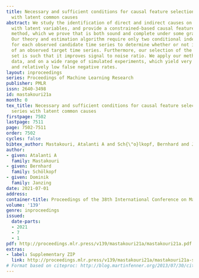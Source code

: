 ```yaml
---
title: Necessary and sufficient conditions for causal feature selection in time series
  with latent common causes
abstract: We study the identification of direct and indirect causes on time series
  with latent variables, and provide a constrained-based causal feature selection
  method, which we prove that is both sound and complete under some graph constraints.
  Our theory and estimation algorithm require only two conditional independence tests
  for each observed candidate time series to determine whether or not it is a cause
  of an observed target time series. Furthermore, our selection of the conditioning
  set is such that it improves signal to noise ratio. We apply our method on real
  data, and on a wide range of simulated experiments, which yield very low false positive
  and relatively low false negative rates.
layout: inproceedings
series: Proceedings of Machine Learning Research
publisher: PMLR
issn: 2640-3498
id: mastakouri21a
month: 0
tex_title: Necessary and sufficient conditions for causal feature selection in time
  series with latent common causes
firstpage: 7502
lastpage: 7511
page: 7502-7511
order: 7502
cycles: false
bibtex_author: Mastakouri, Atalanti A and Sch{\"o}lkopf, Bernhard and Janzing, Dominik
author:
- given: Atalanti A
  family: Mastakouri
- given: Bernhard
  family: Schölkopf
- given: Dominik
  family: Janzing
date: 2021-07-01
address:
container-title: Proceedings of the 38th International Conference on Machine Learning
volume: '139'
genre: inproceedings
issued:
  date-parts:
  - 2021
  - 7
  - 1
pdf: http://proceedings.mlr.press/v139/mastakouri21a/mastakouri21a.pdf
extras:
- label: Supplementary ZIP
  link: http://proceedings.mlr.press/v139/mastakouri21a/mastakouri21a-supp.zip
# Format based on citeproc: http://blog.martinfenner.org/2013/07/30/citeproc-yaml-for-bibliographies/
---
```

